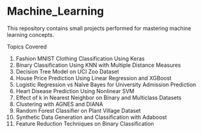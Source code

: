 # Machine_Learning

This repository contains small projects performed for mastering machine learning concepts.

Topics Covered

1. Fashion MNIST Clothing Classification Using Keras  
2. Binary Classification Using KNN with Multiple Distance Measures  
3. Decision Tree Model on UCI Zoo Dataset  
4. House Price Prediction Using Linear Regression and XGBoost  
5. Logistic Regression vs Naïve Bayes for University Admission Prediction  
6. Heart Disease Prediction Using Nonlinear SVM  
7. Effect of k in Nearest Neighbor on Binary and Multiclass Datasets  
8. Clustering with AGNES and DIANA  
9. Random Forest Classifier on Plant Village Dataset  
10. Synthetic Data Generation and Classification with Adaboost  
11. Feature Reduction Techniques on Binary Classification  
